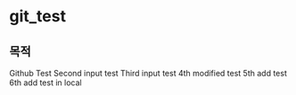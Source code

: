 # git_test
## 목적
Github Test
Second input test
Third input test
4th modified test
5th add test
6th add test in local

